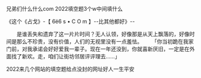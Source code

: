 兄弟们什么什么com
2022填空题3个w中间填什么


《这个《占戈》-【 6ё6 s • С O m 】--比其他都好》--

　　是谁丢失和遗弃了这一片片时间？无人认领，好像那是从天上飘落的，好像时间是那么不珍贵，没有价值，人们的无视里没有一点羞怯。
　　「你当初跪在我家门前，对我承诺会好好爱我一辈子。现在一年还没到，你就喜新厌旧，一定是在外面找了新欢。走，咱们让街坊邻居评评理去……」





2022来几个网站的填空题给点没封的网址好人一生平安
